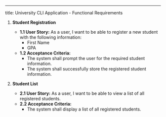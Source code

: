 ---
title: University CLI Application - Functional Requirements

1. **Student Registration**
    * **1.1 User Story:** As a user, I want to be able to register a new student with the following information:
        * First Name
        * GPA
    * **1.2 Acceptance Criteria:**
        * The system shall prompt the user for the required student information.
        * The system shall successfully store the registered student information.

2. **Student List**
    * **2.1 User Story:** As a user, I want to be able to view a list of all registered students.
    * **2.2 Acceptance Criteria:**
        * The system shall display a list of all registered students.
